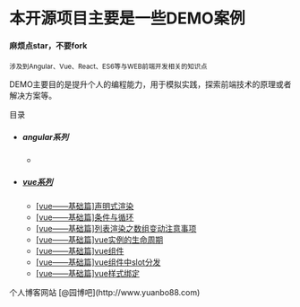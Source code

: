 <h1>本开源项目主要是一些DEMO案例</h1>
<h4>麻烦点star，不要fork</h4>
<small>涉及到Angular、Vue、React、ES6等与WEB前端开发相关的知识点</small>
<p>DEMO主要目的是提升个人的编程能力，用于模拟实践，探索前端技术的原理或者解决方案等。</p>

<p>目录</p>
<ul>
	<li>
		<h5>angular系列</h5>
		<ul>
			<li></li>
		</ul>
	</li>
	<li>
		<h5><a href="https://github.com/bobo88/DEMO/tree/master/vue/vueBasic">vue系列</a></h5>
		<ul>
			<li><a href="">[vue——基础篇]声明式渲染</a></li>
			<li><a href="">[vue——基础篇]条件与循环</a></li>
			<li><a href="">[vue——基础篇]列表渲染之数组变动注意事项</a></li>
			<li><a href="">[vue——基础篇]vue实例的生命周期</a></li>
			<li><a href="">[vue——基础篇]vue组件</a></li>
			<li><a href="">[vue——基础篇]vue组件中slot分发</a></li>
			<li><a href="">[vue——基础篇]vue样式绑定</a></li>
		</ul>
	</li>
</ul>

<p>个人博客网站 [@园博吧](http://www.yuanbo88.com)</p>


